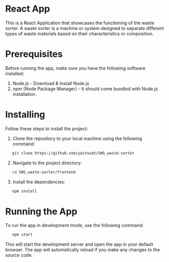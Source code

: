 # React App

This is a React Application that showcases the functioning of the waste sorter. A waste sorter is a machine or system designed to separate different types of waste materials based on their characteristics or composition.

# Prerequisites
Before running the app, make sure you have the following software installed:

1. Node.js - Download & Install Node.js
2. npm (Node Package Manager) - It should come bundled with Node.js installation.

# Installing
Follow these steps to install the project:

1. Clone the repository to your local machine using the following command:

```bash
   git clone https://github.com/yactouat/SWS_waste-sorter
```

2. Navigate to the project directory:

```bash
   cd SWS_waste-sorter/frontend
```
3. Install the dependencies:

```bash
   npm install
```

# Running the App
To run the app in development mode, use the following command:

```bash
   npm start
```
This will start the development server and open the app in your default browser. The app will automatically reload if you make any changes to the source code.
